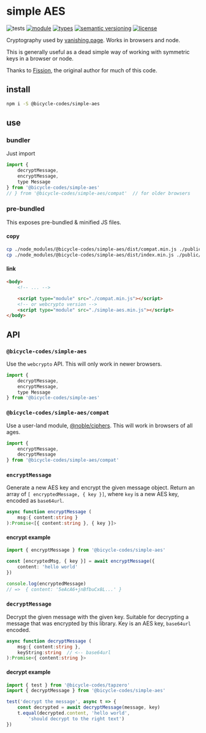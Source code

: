 # simple AES
![tests](https://github.com/bicycle-codes/simple-aes/actions/workflows/nodejs.yml/badge.svg)
[![module](https://img.shields.io/badge/module-ESM%2FCJS-blue?style=flat-square)](README.md)
[![types](https://img.shields.io/npm/types/@bicycle-codes/simple-aes?style=flat-square)](README.md)
[![semantic versioning](https://img.shields.io/badge/semver-2.0.0-brightgreen?logo=semver&style=flat-square)](https://semver.org/)
[![license](https://img.shields.io/badge/license-MIT-brightgreen.svg?style=flat-square)](LICENSE)


Cryptography used by [vanishing.page](https://vanishing.page/). Works in browsers and node.

This is generally useful as a dead simple way of working with symmetric keys in a browser or node.

Thanks to [Fission](https://github.com/fission-codes/), the original author for much of this code.

<!-- toc -->

## install
```sh
npm i -S @bicycle-codes/simple-aes
```

## use

### bundler
Just import

```js
import {
    decryptMessage,
    encryptMessage,
    type Message
} from '@bicycle-codes/simple-aes'
// } from '@bicycle-codes/simple-aes/compat'  // for older browsers
```

### pre-bundled
This exposes pre-bundled & minified JS files.

#### copy

```sh
cp ./node_modules/@bicycle-codes/simple-aes/dist/compat.min.js ./public
cp ./node_modules/@bicycle-codes/simple-aes/dist/index.min.js ./public/simple-aes.min.js
```

#### link

```html
<body>
    <!-- ... -->

    <script type="module" src="./compat.min.js"></script>
    <!-- or webcrypto version -->
    <script type="module" src="./simple-aes.min.js"></script>
</body>
```

## API

### `@bicycle-codes/simple-aes`
Use the `webcrypto` API. This will only work in newer browsers.

```js
import {
    decryptMessage,
    encryptMessage,
    type Message
} from '@bicycle-codes/simple-aes'
```

### `@bicycle-codes/simple-aes/compat`

Use a user-land module, [@noble/ciphers](https://github.com/paulmillr/noble-ciphers). This will work in browsers of all ages.

```js
import {
    encryptMessage,
    decryptMessage
} from '@bicycle-codes/simple-aes/compat'
```

### `encryptMessage`
Generate a new AES key and encrypt the given message object.
Return an array of `[ encryptedMessage, { key }]`,
where `key` is a new AES key, encoded as `base64url`.

```ts
async function encryptMessage (
    msg:{ content:string }
):Promise<[{ content:string }, { key }]>
```

#### encrypt example
```ts
import { encryptMessage } from '@bicycle-codes/simple-aes'

const [encryptedMsg, { key }] = await encryptMessage({
    content: 'hello world'
})

console.log(encryptedMessage)
// =>  { content: '5eAcA6+jnBfbuCx8L...' }
```

### `decryptMessage`
Decrypt the given message with the given key. Suitable for decrypting a message that was encrypted by this library. Key is an AES key, `base64url` encoded.

```ts
async function decryptMessage (
    msg:{ content:string },
    keyString:string  // <-- base64url
):Promise<{ content:string }>
```

#### decrypt example
```js
import { test } from '@bicycle-codes/tapzero'
import { decryptMessage } from '@bicycle-codes/simple-aes'

test('decrypt the message', async t => {
    const decrypted = await decryptMessage(message, key)
    t.equal(decrypted.content, 'hello world',
        'should decrypt to the right text')
})
```
